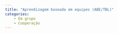 ```yaml
---
title: "Aprendizagem baseada em equipes (ABE/TBL)"
categories:
    - Em grupo
    - Cooperação
---
```


